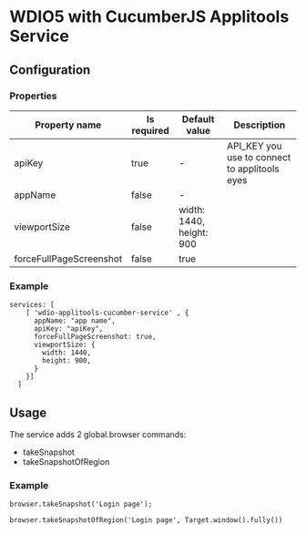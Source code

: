 # WDIO5 with CucumberJS Applitools Service

## Configuration

### Properties

| Property name | Is required | Default value | Description |
| --- | --- | --- | --- 
| apiKey| true | -  | API_KEY you use to connect to applitools eyes |
| appName | false | - | |
| viewportSize | false | width:  1440, height:  900 | 
| forceFullPageScreenshot | false | true | 

### Example
```
services: [
    [ 'wdio-applitools-cucumber-service' , {
      appName: "app name",
      apiKey: "apiKey", 
      forceFullPageScreenshot: true,
      viewportSize: {
        width: 1440,
        height: 900,
      }
    }]
  ]
```

## Usage

The service adds 2 global.browser commands: 
- takeSnapshot
- takeSnapshotOfRegion

### Example

`browser.takeSnapshot('Login page');`

`browser.takeSnapshotOfRegion('Login page', Target.window().fully())`